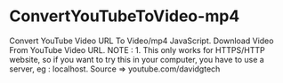 # ConvertYouTubeToVideo-mp4
Convert YouTube Video URL To Video/mp4 JavaScript. Download Video From YouTube Video URL. NOTE : 1. This only works for HTTPS/HTTP website, so if you want to try this in your computer, you have to use a server, eg : localhost. Source => youtube.com/davidgtech
